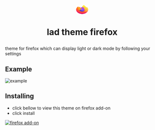 <p align="center">
   <img width="40" height="30" src="https://github.com/Arikato111/Arikato111/raw/main/icons/firefox.svg" alt="firefox">
</p>

# <p align="center">lad theme firefox</p>

theme for firefox which can display light or dark mode by following your settings

## Example

![example](https://addons.mozilla.org/user-media/version-previews/full/3958/3958135.svg?modified=1692720320)

## Installing 

- click bellow to view this theme on firefox add-on
- click install

<a href="https://addons.mozilla.org/en-US/firefox/addon/lad-light-and-dark-theme/">
    <img width="200" src="https://addons.mozilla.org/static-frontend/459ebe418a9783cd0b80bdd8b98e5faa.svg" alt="firefox add-on">
</a>
